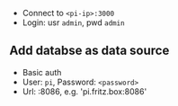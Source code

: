 - Connect to `<pi-ip>:3000`
- Login: usr `admin`, pwd `admin`

## Add databse as data source
- Basic auth
- User: `pi`, Password: `<password>`
- Url: <pi-ip-address>:8086, e.g. 'pi.fritz.box:8086'